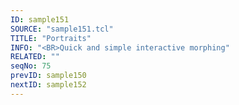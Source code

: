 ```yaml
---
ID: sample151
SOURCE: "sample151.tcl"
TITLE: "Portraits"
INFO: "<BR>Quick and simple interactive morphing"
RELATED: ""
seqNo: 75
prevID: sample150
nextID: sample152
---
```

